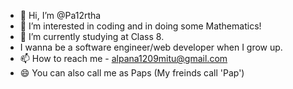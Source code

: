 - 👋 Hi, I’m @Pa12rtha
- 👀 I’m interested in coding and in doing some Mathematics!
- 🌱 I’m currently studying at Class 8.
-  I wanna be a software engineer/web developer when I grow up.
- 📫 How to reach me - alpana1209mitu@gmail.com
- 😄 You can also call me as Paps (My freinds call 'Pap')

<!---
Pa12rtha/Pa12rtha is a ✨ special ✨ repository because its `README.md` (this file) appears on your GitHub profile.
You can click the Preview link to take a look at your changes.
--->
